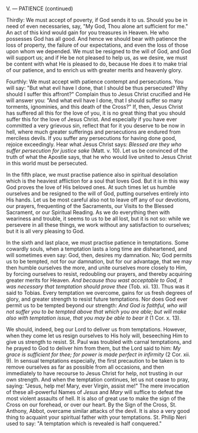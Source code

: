 
V. — PATIENCE (continued)

Thirdly: We must accept of poverty, if God sends it to us. Should you be in need of even necessaries, say, \"My God, Thou alone art sufficient for me.\" An act of this kind would gain for you treasures in Heaven. He who possesses God has all good. And hence we should bear with patience the loss of property, the failure of our expectations, and even the loss of those upon whom we depended. We must be resigned to the will of God, and God will support us; and if He be not pleased to help us, as we desire, we must be content with what He is pleased to do, because He does it to make trial of our patience, and to enrich us with greater merits and heavenly glory.

Fourthly: We must accept with patience contempt and persecutions. You will say: \"But what evil have I done, that I should be thus persecuted? Why should I suffer this affront?\" Complain thus to Jesus Christ crucified and He will answer you: \"And what evil have I done, that I should suffer so many torments, ignominies, and this death of the Cross?\" If, then, Jesus Christ has suffered all this for the love of you, it is no great thing that you should suffer this for the love of Jesus Christ. And especially if you have ever committed a very grievous sin, reflect that for it you deserve to be now in hell, where much greater sufferings and persecutions are endured from merciless devils. If you suffer any persecutions for having done good, rejoice exceedingly. Hear what Jesus Christ says: *Blessed are they who suffer persecution for justice sake* (Matt. v. 10). Let us be convinced of the truth of what the Apostle says, that he who would live united to Jesus Christ in this world must be persecuted.

In the fifth place, we must practise patience also in spiritual desolation which is the heaviest affliction for a soul that loves God. But it is in this way God proves the love of His beloved ones. At such times let us humble ourselves and be resigned to the will of God, putting ourselves entirely into His hands. Let us be most careful also not to leave off any of our devotions, our prayers, frequenting of the Sacraments, our Visits to the Blessed Sacrament, or our Spiritual Reading. As we do everything then with weariness and trouble, it seems to us to be all lost, but it is not so: while we persevere in all these things, we work without any satisfaction to ourselves; but it is all very pleasing to God.

In the sixth and last place, we must practise patience in temptations. Some cowardly souls, when a temptation lasts a long time are disheartened, and will sometimes even say: God, then, desires my damnation. No; God permits us to be tempted, not for our damnation, but for our advantage, that we may then humble ourselves the more, and unite ourselves more closely to Him, by forcing ourselves to resist, redoubling our prayers, and thereby acquiring greater merits for Heaven. *And because thou wast acceptable to God, it was necessary that temptation should prove thee* (Tob. xii. 13). Thus was it said to Tobias. Every temptation we overcome, gains for us fresh degrees of glory, and greater strength to resist future temptations. Nor does God ever permit us to be tempted beyond our strength: *And God is faithful, who will not suffer you to be tempted above that which you are able; but will make also with temptation issue, that you may be able to bear it* (1 Cor. x. 13).

We should, indeed, beg our Lord to deliver us from temptations. However, when they come let us resign ourselves to His holy will, beseeching Him to give us strength to resist. St. Paul was troubled with carnal temptations, and he prayed to God to deliver him from them, but the Lord said to him: *My grace is sufficient for thee; for power is made perfect in infirmity* (2 Cor. xii. 9). In sensual temptations especially, the first precaution to be taken is to remove ourselves as far as possible from all occasions, and then immediately to have recourse to Jesus Christ for help, not trusting in our own strength. And when the temptation continues, let us not cease to pray, saying: \"Jesus, help me! Mary, ever Virgin, assist me!\" The mere invocation of these all-powerful Names of *Jesus* and *Mary* will suffice to defeat the most violent assaults of hell. It is also of great use to make the sign of the Cross on our forehead, or over our heart. By the Sign of the Cross, St. Anthony, Abbot, overcame similar attacks of the devil. It is also a very good thing to acquaint your spiritual father with your temptations. St. Philip Neri used to say: \"A temptation which is revealed is half conquered.\"

